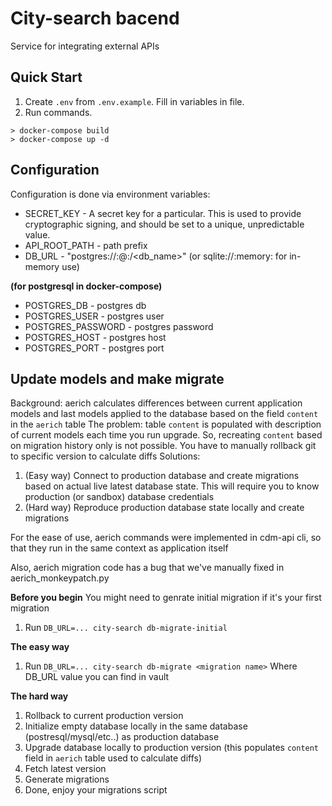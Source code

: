 # City-search bacend

Service for integrating external APIs

## Quick Start

1) Create `.env` from `.env.example`. Fill in variables in file.
2) Run commands.
```shell
> docker-compose build
> docker-compose up -d
````

## Configuration
Configuration is done via environment variables:

- SECRET_KEY - A secret key for a particular. This is used to provide cryptographic signing,
and should be set to a unique, unpredictable value.
- API_ROOT_PATH - path prefix
- DB_URL - "postgres://<user>:<password>@<host>:<port>/<db_name>" (or sqlite://:memory: for in-memory use)

**(for postgresql in docker-compose)**
- POSTGRES_DB - postgres db
- POSTGRES_USER - postgres user
- POSTGRES_PASSWORD - postgres password
- POSTGRES_HOST - postgres host
- POSTGRES_PORT - postgres port


## Update models and make migrate

Background: aerich calculates differences between
current application models and last models
applied to the database based on the field `content`
in the `aerich` table
The problem: table `content` is populated with description of
current models each time you run upgrade. So, recreating
`content` based on migration history only is not possible.
You have to manually rollback git to specific version
to calculate diffs
Solutions:
1. (Easy way) Connect to production database and create migrations
   based on actual live latest database state.
   This will require you to know production (or sandbox)
   database credentials
2. (Hard way) Reproduce production database state locally and create migrations

For the ease of use, aerich commands were implemented in
cdm-api cli, so that they run in the same context as application itself

Also, aerich migration code has a bug that we've manually fixed in aerich_monkeypatch.py

**Before you begin**
You might need to genrate initial migration if it's your first migration
1. Run `DB_URL=... city-search db-migrate-initial`

**The easy way**
1. Run `DB_URL=... city-search db-migrate <migration name>`
   Where DB_URL value you can find in vault

**The hard way**
1. Rollback to current production version
2. Initialize empty database locally in the same database (postresql/mysql/etc..) as production database
3. Upgrade database locally to production version (this populates `content` field in `aerich` table used to calculate diffs)
4. Fetch latest version
5. Generate migrations
6. Done, enjoy your migrations script
